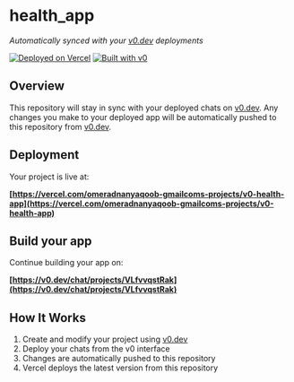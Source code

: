 # health_app

*Automatically synced with your [v0.dev](https://v0.dev) deployments*

[![Deployed on Vercel](https://img.shields.io/badge/Deployed%20on-Vercel-black?style=for-the-badge&logo=vercel)](https://vercel.com/omeradnanyaqoob-gmailcoms-projects/v0-health-app)
[![Built with v0](https://img.shields.io/badge/Built%20with-v0.dev-black?style=for-the-badge)](https://v0.dev/chat/projects/VLfvvqstRak)

## Overview

This repository will stay in sync with your deployed chats on [v0.dev](https://v0.dev).
Any changes you make to your deployed app will be automatically pushed to this repository from [v0.dev](https://v0.dev).

## Deployment

Your project is live at:

**[https://vercel.com/omeradnanyaqoob-gmailcoms-projects/v0-health-app](https://vercel.com/omeradnanyaqoob-gmailcoms-projects/v0-health-app)**

## Build your app

Continue building your app on:

**[https://v0.dev/chat/projects/VLfvvqstRak](https://v0.dev/chat/projects/VLfvvqstRak)**

## How It Works

1. Create and modify your project using [v0.dev](https://v0.dev)
2. Deploy your chats from the v0 interface
3. Changes are automatically pushed to this repository
4. Vercel deploys the latest version from this repository
